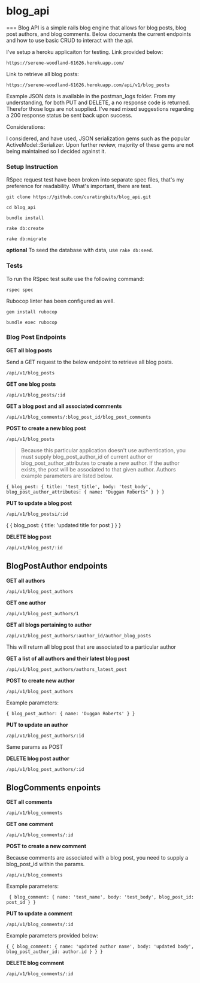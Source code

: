 # blog_api
===
Blog API is a simple rails blog engine that allows for blog posts, blog post authors, and blog comments. Below documents the current endpoints and how to use basic CRUD to interact with the api.

I've setup a heroku applicaiton for testing. Link provided below:

`https://serene-woodland-61626.herokuapp.com/`

Link to retrieve all blog posts:

`https://serene-woodland-61626.herokuapp.com/api/v1/blog_posts`

Example JSON data is available in the postman_logs folder. From my understanding, for both PUT and DELETE, a no response code is returned. Therefor those logs are not supplied. I've read mixed suggestions regarding a 200 response status be sent back upon success.

Considerations:

I considered, and have used, JSON serialization gems such as the popular  ActiveModel::Serializer. Upon further review, majority of these gems are not being maintained so I decided against it.


### Setup Instruction

 RSpec request test have been broken into separate spec files, that's my preference for readability. What's important, there are test. 

`git clone https://github.com/curatingbits/blog_api.git`

`cd blog_api`

`bundle install`

`rake db:create`

`rake db:migrate`

**optional**
To seed the database with data, use `rake db:seed`.

### Tests
To run the RSpec test suite use the following command:

`rspec spec`

Rubocop linter has been configured as well.

`gem install rubocop`

`bundle exec rubocop`

### Blog Post Endpoints

**GET all blog posts**

 Send a GET request to the below endpoint to retrieve all blog posts.
 
 `/api/v1/blog_posts`
 
**GET one blog posts**

`/api/v1/blog_posts/:id`

**GET a blog post and all associated comments**

`/api/v1/blog_comments/:blog_post_id/blog_post_comments`


**POST to create a new blog post**

`/api/v1/blog_posts`

> Because this particular application doesn't use authentication, you must supply blog_post_author_id of current author or blog_post_author_attributes to create a new author. If the author exists, the post will be associated to that given author. Authors example parameters are listed below.

`{ blog_post: { title: 'test_title', body: 'test_body', blog_post_author_attributes: { name: "Duggan Roberts" } } }`

**PUT to update a blog post**

`/api/v1/blog_postsi/:id`

 { { blog_post: { title: 'updated title for post } } }

 **DELETE blog post**

 `/api/v1/blog_post/:id`

## BlogPostAuthor endpoints

**GET all authors**

`/api/v1/blog_post_authors`

**GET one author**

`/api/v1/blog_post_authors/1`

**GET all blogs pertaining to author**

`/api/v1/blog_post_authors/:author_id/author_blog_posts`

This will return all blog post that are associated to a particular author

**GET a list of all authors and their latest blog post**

`/api/v1/blog_post_authors/authors_latest_post`


**POST to create new author**

`/api/v1/blog_post_authors`

Example parameters:

`{ blog_post_author: { name: 'Duggan Roberts' } }`

**PUT to update an author**

`/api/v1/blog_post_authors/:id`

Same params as POST

**DELETE blog post author**

`/api/v1/blog_post_authors/:id`

## BlogComments enpoints

**GET all comments**

`/api/v1/blog_comments`

**GET one comment**

`/api/v1/blog_comments/:id`

**POST to create a new comment**

Because comments are associated with a blog post, you need to supply a blog_post_id within the params.

`/api/vi/blog_comments`

Example parameters:

` { blog_comment: { name: 'test_name', body: 'test_body', blog_post_id: post_id } }`

**PUT to update a comment**

`/api/v1/blog_comments/:id`

Example parameters provided below:

 `{ { blog_comment: { name: 'updated author name', body: 'updated body', blog_post_author_id: author.id } } }`

 **DELETE blog comment**

 `/api/v1/blog_comments/:id`
















